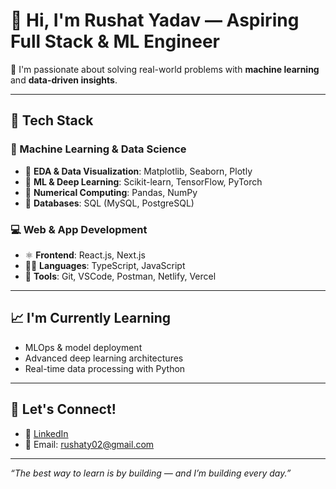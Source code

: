 # 👋 Hi, I'm Rushat Yadav — Aspiring Full Stack & ML Engineer

🎯 I'm passionate about solving real-world problems with **machine learning** and **data-driven insights**. 

---

## 🚀 Tech Stack

### 🔬 Machine Learning & Data Science
- 🧹 **EDA & Data Visualization**: Matplotlib, Seaborn, Plotly
- 🧠 **ML & Deep Learning**: Scikit-learn, TensorFlow, PyTorch
- 🧮 **Numerical Computing**: Pandas, NumPy
- 💾 **Databases**: SQL (MySQL, PostgreSQL)

### 💻 Web & App Development
- ⚛️ **Frontend**: React.js, Next.js
- 🧑‍💻 **Languages**: TypeScript, JavaScript
- 🔧 **Tools**: Git, VSCode, Postman, Netlify, Vercel

---


## 📈 I'm Currently Learning
- MLOps & model deployment
- Advanced deep learning architectures
- Real-time data processing with Python

---

## 🤝 Let's Connect!
- 💼 [LinkedIn](https://www.linkedin.com/in/rushat-yadav-037512256/?originalSubdomain=in)
- 📧 Email: rushaty02@gmail.com

---

_“The best way to learn is by building — and I’m building every day.”_
